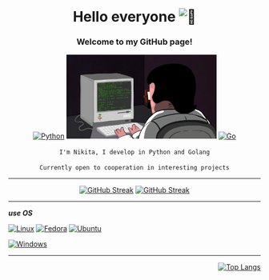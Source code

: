 <div id="header" align="right">
<img src="https://komarev.com/ghpvc/?username=bbt-t&style=flat-square&color=blue" alt=""/>
</div>

<div id="header" align="center">
    
<h1 align="center">Hello everyone <img src="https://github-production-user-asset-6210df.s3.amazonaws.com/24524555/238178097-766d336d-b87d-44ba-807c-c51de2bc6b4d.gif" width="28px" alt="👋"></h1>
  
  
### Welcome to my GitHub page!
  
[![Python](https://img.shields.io/badge/python-black?style=for-the-badge&logo=python)](https://github.com/bbt-t?tab=repositories&q=&type=&language=python&sort=)  <img src="https://github.com/bbt-t/bbt-t/blob/main/logo.gif" width="300"/> [![Go](https://img.shields.io/badge/golang-black?style=for-the-badge&logo=go)](https://github.com/bbt-t?tab=repositories&q=&type=&language=go&sort=)
</div>

<div id="header" align="center">
  
  `I'm Nikita, I develop in Python and Golang`
  
  `Currently open to cooperation in interesting projects`
  
***  
  
[![GitHub Streak](https://github-readme-streak-stats.herokuapp.com?user=bbt-t&theme=navy-gear)](https://git.io/streak-stats)
[![GitHub Streak](http://github-profile-summary-cards.vercel.app/api/cards/profile-details?username=bbt-t&theme=transparent)](https://git.io/streak-stats)
  
</div>


***
  
***use OS***

[![Linux](https://img.shields.io/badge/linux-black?style=for-the-badge&logo=Linux)](https://github.com/wervlad)  [![Fedora](https://img.shields.io/badge/Fedora-black?style=for-the-badge&logo=Fedora)](https://github.com/wervlad) [![Ubuntu](https://img.shields.io/badge/Ubuntu-black?style=for-the-badge&logo=Ubuntu)](https://github.com/wervlad)

[![Windows](https://img.shields.io/badge/Windows-black?style=for-the-badge&logo=Windows)](https://github.com/wervlad)

***

<div id="header" align="right">
  
[![Top Langs](https://github-readme-stats.vercel.app/api/top-langs/?username=bbt-t&layout=compact&theme=vision-friendly-dark)](https://github.com/anuraghazra/github-readme-stats)
  
</div>

<!--
**bbt-t/bbt-t** is a ✨ _special_ ✨ repository because its `README.md` (this file) appears on your GitHub profile.

Here are some ideas to get you started:

- 🔭 I’m currently working on ...
- 🌱 I’m currently learning ...
- 👯 I’m looking to collaborate on ...
- 🤔 I’m looking for help with ...
- 💬 Ask me about ...
- 📫 How to reach me: ...
- 😄 Pronouns: ...
- ⚡ Fun fact: ...
-->
